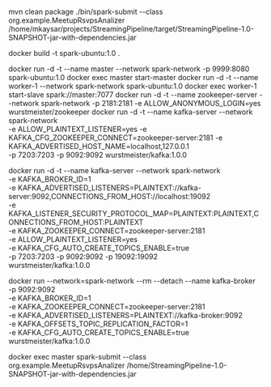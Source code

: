 mvn clean package
./bin/spark-submit --class org.example.MeetupRsvpsAnalizer /home/mkaysar/projects/StreamingPipeline/target/StreamingPipeline-1.0-SNAPSHOT-jar-with-dependencies.jar



docker build -t spark-ubuntu:1.0 .

docker run -d -t --name master --network spark-network -p 9999:8080 spark-ubuntu:1.0
docker exec master start-master
docker run -d -t --name worker-1 --network spark-network spark-ubuntu:1.0
docker exec worker-1 start-slave spark://master:7077
docker run -d -t --name zookeeper-server --network spark-network -p 2181:2181 -e ALLOW_ANONYMOUS_LOGIN=yes wurstmeister/zookeeper
docker run -d -t --name kafka-server --network spark-network \
  -e ALLOW_PLAINTEXT_LISTENER=yes -e KAFKA_CFG_ZOOKEEPER_CONNECT=zookeeper-server:2181 -e KAFKA_ADVERTISED_HOST_NAME=localhost,127.0.0.1 \
  -p 7203:7203 -p 9092:9092  wurstmeister/kafka:1.0.0
  
docker run -d -t --name kafka-server --network spark-network \
-e KAFKA_BROKER_ID=1 \
-e KAFKA_ADVERTISED_LISTENERS=PLAINTEXT://kafka-server:9092,CONNECTIONS_FROM_HOST://localhost:19092 \
-e KAFKA_LISTENER_SECURITY_PROTOCOL_MAP=PLAINTEXT:PLAINTEXT,CONNECTIONS_FROM_HOST:PLAINTEXT \
-e KAFKA_ZOOKEEPER_CONNECT=zookeeper-server:2181 \
-e ALLOW_PLAINTEXT_LISTENER=yes \
-e KAFKA_CFG_AUTO_CREATE_TOPICS_ENABLE=true \
-p 7203:7203 -p 9092:9092 -p 19092:19092 \
wurstmeister/kafka:1.0.0


docker run --network=spark-network --rm --detach --name kafka-broker \
           -p 9092:9092 \
           -e KAFKA_BROKER_ID=1 \
           -e KAFKA_ZOOKEEPER_CONNECT=zookeeper-server:2181 \
           -e KAFKA_ADVERTISED_LISTENERS=PLAINTEXT://kafka-broker:9092 \
           -e KAFKA_OFFSETS_TOPIC_REPLICATION_FACTOR=1 \
           -e KAFKA_CFG_AUTO_CREATE_TOPICS_ENABLE=true \
           wurstmeister/kafka:1.0.0


docker exec master spark-submit --class org.example.MeetupRsvpsAnalizer /home/StreamingPipeline-1.0-SNAPSHOT-jar-with-dependencies.jar



